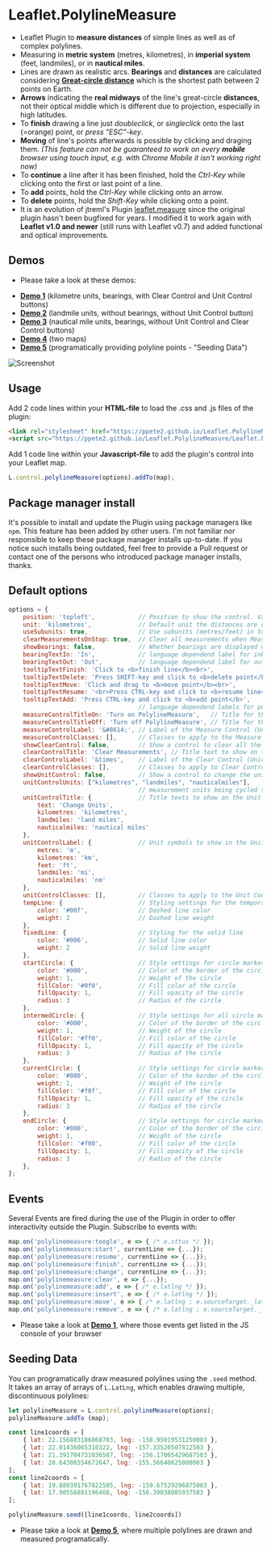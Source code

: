 

# Leaflet.PolylineMeasure
* Leaflet Plugin to **measure distances** of simple lines as well as of complex polylines.
* Measuring in **metric system** (metres, kilometres), in **imperial system** (feet, landmiles), or in **nautical miles**.
* Lines are drawn as realistic arcs. **Bearings** and **distances** are calculated considering [**Great-circle distance**](https://en.wikipedia.org/wiki/Great-circle_distance) which is the shortest path between 2 points on Earth.
* **Arrows** indicating the **real midways** of the line's great-circle **distances**, not their optical middle which is different due to projection, especially in high latitudes.
* To **finish** drawing a line just *doubleclick*, or *singleclick* onto the last (=orange) point, or *press "ESC"-key*.
* **Moving** of line's points afterwards is possible by clicking and draging them. *(This feature can not be guaranteed to work on every **mobile** browser using touch input, e.g. with Chrome Mobile it isn't working right now)*
* To **continue** a line after it has been finished, hold the *Ctrl-Key* while clicking onto the first or last point of a line.
* To **add** points, hold the *Ctrl-Key* while clicking onto an arrow.
* To **delete** points, hold the *Shift-Key* while clicking onto a point.
* It is an evolution of jtreml's Plugin [leaflet.measure](https://github.com/jtreml/leaflet.measure) since the original plugin hasn't been bugfixed for years. I modified it to work again with **Leaflet v1.0 and newer** (still runs with Leaflet v0.7) and added functional and optical improvements.

## Demos
* Please take a look at these demos:
- [**Demo 1**](https://ppete2.github.io/Leaflet.PolylineMeasure/demo1.html) (kilometre units, bearings, with Clear Control and Unit Control buttons)
- [**Demo 2**](https://ppete2.github.io/Leaflet.PolylineMeasure/demo2.html)  (landmile units, without bearings, without Unit Control button)
- [**Demo 3**](https://ppete2.github.io/Leaflet.PolylineMeasure/demo3.html) (nautical mile units, bearings, without Unit Control and Clear Control buttons)
- [**Demo 4**](https://ppete2.github.io/Leaflet.PolylineMeasure/demo4.html) (two maps)
- [**Demo 5**](https://ppete2.github.io/Leaflet.PolylineMeasure/demo5.html) (programatically providing polyline points - "Seeding Data")

![Screenshot](https://ppete2.github.io/Leaflet.PolylineMeasure/screenshot.jpg)

## Usage

Add 2 code lines within your **HTML-file** to load the .css and .js files of the plugin:
```html
<link rel="stylesheet" href="https://ppete2.github.io/Leaflet.PolylineMeasure/Leaflet.PolylineMeasure.css" />
<script src="https://ppete2.github.io/Leaflet.PolylineMeasure/Leaflet.PolylineMeasure.js"></script>
```

Add 1 code line within your **Javascript-file** to add the plugin's control into your Leaflet map.  
```js
L.control.polylineMeasure(options).addTo(map);
```

## Package manager install

It's possible to install and update the Plugin using package managers like `npm`. This feature has been added by other users. I'm not familiar nor responsible to keep these package manager installs up-to-date. If you notice such installs being outdated, feel free to provide a Pull request or contact one of the persons who introduced package manager installs, thanks.

## Default options

```js
options = {
    position: 'topleft',            // Position to show the control. Values: 'topright', 'topleft', 'bottomright', 'bottomleft'
    unit: 'kilometres',             // Default unit the distances are displayed in. Values: 'kilometres', 'landmiles', 'nauticalmiles'
    useSubunits: true,              // Use subunits (metres/feet) in tooltips if distances are less than 1 kilometre/landmile
    clearMeasurementsOnStop: true,  // Clear all measurements when Measure Control is switched off
    showBearings: false,            // Whether bearings are displayed within the tooltips
    bearingTextIn: 'In',            // language dependend label for inbound bearings
    bearingTextOut: 'Out',          // language dependend label for outbound bearings
    tooltipTextFinish: 'Click to <b>finish line</b><br>',
    tooltipTextDelete: 'Press SHIFT-key and click to <b>delete point</b>',
    tooltipTextMove: 'Click and drag to <b>move point</b><br>',
    tooltipTextResume: '<br>Press CTRL-key and click to <b>resume line</b>',
    tooltipTextAdd: 'Press CTRL-key and click to <b>add point</b>',
                                    // language dependend labels for point's tooltips
    measureControlTitleOn: 'Turn on PolylineMeasure',   // Title for the Measure Control going to be switched on
    measureControlTitleOff: 'Turn off PolylineMeasure', // Title for the Measure Control going to be switched off
    measureControlLabel: '&#8614;', // Label of the Measure Control (Unicode symbols are possible)
    measureControlClasses: [],      // Classes to apply to the Measure Control
    showClearControl: false,        // Show a control to clear all the measurements
    clearControlTitle: 'Clear Measurements', // Title text to show on the Clear Control
    clearControlLabel: '&times',    // Label of the Clear Control (Unicode symbols are possible)
    clearControlClasses: [],        // Classes to apply to Clear Control
    showUnitControl: false,         // Show a control to change the units of measurements
    unitControlUnits: ["kilometres", "landmiles", "nauticalmiles"],
                                    // measurement units being cycled through by using the Unit Control
    unitControlTitle: {             // Title texts to show on the Unit Control
        text: 'Change Units',
        kilometres: 'kilometres',
        landmiles: 'land miles',
        nauticalmiles: 'nautical miles'
    },
    unitControlLabel: {             // Unit symbols to show in the Unit Control and measurement labels
        metres: 'm',
        kilometres: 'km',
        feet: 'ft',
        landmiles: 'mi',
        nauticalmiles: 'nm'
    },
    unitControlClasses: [],         // Classes to apply to the Unit Control
    tempLine: {                     // Styling settings for the temporary dashed line
        color: '#00f',              // Dashed line color
        weight: 2                   // Dashed line weight
    },          
    fixedLine: {                    // Styling for the solid line
        color: '#006',              // Solid line color
        weight: 2                   // Solid line weight
    },
    startCircle: {                  // Style settings for circle marker indicating the starting point of the polyline
        color: '#000',              // Color of the border of the circle
        weight: 1,                  // Weight of the circle
        fillColor: '#0f0',          // Fill color of the circle
        fillOpacity: 1,             // Fill opacity of the circle
        radius: 3                   // Radius of the circle
    },
    intermedCircle: {               // Style settings for all circle markers between startCircle and endCircle
        color: '#000',              // Color of the border of the circle
        weight: 1,                  // Weight of the circle
        fillColor: '#ff0',          // Fill color of the circle
        fillOpacity: 1,             // Fill opacity of the circle
        radius: 3                   // Radius of the circle
    },
    currentCircle: {                // Style settings for circle marker indicating the latest point of the polyline during drawing a line
        color: '#000',              // Color of the border of the circle
        weight: 1,                  // Weight of the circle
        fillColor: '#f0f',          // Fill color of the circle
        fillOpacity: 1,             // Fill opacity of the circle
        radius: 3                   // Radius of the circle
    },
    endCircle: {                    // Style settings for circle marker indicating the last point of the polyline
        color: '#000',              // Color of the border of the circle
        weight: 1,                  // Weight of the circle
        fillColor: '#f00',          // Fill color of the circle
        fillOpacity: 1,             // Fill opacity of the circle
        radius: 3                   // Radius of the circle
    },
};
```

## Events
Several Events are fired during the use of the Plugin in order to offer interactivity outside the Plugin.
Subscribe to events with:

```js
map.on('polylinemeasure:toogle', e => { /* e.sttus */ });
map.on('polylinemeasure:start', currentLine => {...});
map.on('polylinemeasure:resume', currentLine => {...});
map.on('polylinemeasure:finish', currentLine => {...});
map.on('polylinemeasure:change', currentLine => {...});
map.on('polylinemeasure:clear', e => {...});
map.on('polylinemeasure:add', e => { /* e.latlng */ });
map.on('polylinemeasure:insert', e => { /* e.latlng */ });
map.on('polylinemeasure:move', e => { /* e.latlng ; e.sourceTarget._latlng */ });
map.on('polylinemeasure:remove', e => { /* e.latlng ; e.sourceTarget._latlng */ });
```
* Please take a look at [**Demo 1**](https://ppete2.github.io/Leaflet.PolylineMeasure/demo1.html), where those events get listed in the JS console of your browser

## Seeding Data
You can programatically draw measured polylines using the `.seed` method.  It takes an array of arrays of `L.LatLng`, which enables drawing multiple, discontinuous polylines:

```js
let polylineMeasure = L.control.polylineMeasure(options);
polylineMeasure.addTo (map);

const line1coords = [
    { lat: 22.156883186860703, lng: -158.95019531250003 },
    { lat: 22.01436065310322, lng: -157.33520507812503 },
    { lat: 21.391704731036587, lng: -156.17065429687503 },
    { lat: 20.64306554672647, lng: -155.56640625000003 }
];
const line2coords = [
    { lat: 19.880391767822505, lng: -159.67529296875003 },
    { lat: 17.90556881196468, lng: -156.39038085937503 }
];

polylineMeasure.seed([line1coords, line2coords])
```

* Please take a look at [**Demo 5**](https://ppete2.github.io/Leaflet.PolylineMeasure/demo5.html), where multiple polylines are drawn and measured programatically.
